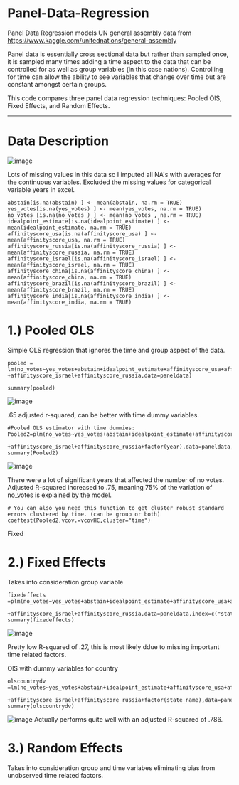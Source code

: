 # Panel-Data-Regression
Panel Data Regression models UN general assembly data from https://www.kaggle.com/unitednations/general-assembly

Panel data is essentially cross sectional data but rather than sampled once, it is sampled many times adding a time aspect to the data that can be controlled for as well as group variables (in this case nations). Controlling for time can allow the ability to see variables that change over time but are constant amongst certain groups. 

This code compares three panel data regression techniques: Pooled OlS, Fixed Effects, and Random Effects.

----
# Data Description
![image](https://user-images.githubusercontent.com/64437206/110016169-55e20780-7cea-11eb-80fd-8c46a426b9fa.png)



Lots of missing values in this data so I imputed all NA's with averages for the continuous variables. Excluded the missing values for categorical variable years in excel. 
```
abstain[is.na(abstain) ] <- mean(abstain, na.rm = TRUE)
yes_votes[is.na(yes_votes) ] <- mean(yes_votes, na.rm = TRUE)   
no_votes [is.na(no_votes ) ] <- mean(no_votes , na.rm = TRUE)   
idealpoint_estimate[is.na(idealpoint_estimate) ] <- mean(idealpoint_estimate, na.rm = TRUE)   
affinityscore_usa[is.na(affinityscore_usa) ] <- mean(affinityscore_usa, na.rm = TRUE)   
affinityscore_russia[is.na(affinityscore_russia) ] <- mean(affinityscore_russia, na.rm = TRUE)   
affinityscore_israel[is.na(affinityscore_israel) ] <- mean(affinityscore_israel, na.rm = TRUE)   
affinityscore_china[is.na(affinityscore_china) ] <- mean(affinityscore_china, na.rm = TRUE)   
affinityscore_brazil[is.na(affinityscore_brazil) ] <- mean(affinityscore_brazil, na.rm = TRUE)   
affinityscore_india[is.na(affinityscore_india) ] <- mean(affinityscore_india, na.rm = TRUE)  

```

# 1.) Pooled OLS
Simple OLS regression that ignores the time and group aspect of the data.
```
pooled = lm(no_votes~yes_votes+abstain+idealpoint_estimate+affinityscore_usa+affinityscore_brazil+affinityscore_china+affinityscore_india
+affinityscore_israel+affinityscore_russia,data=paneldata)

summary(pooled)
```
![image](https://user-images.githubusercontent.com/64437206/110038333-373d3a00-7d05-11eb-89e0-b0f9a645ec04.png)

.65  adjusted  r-squared, can be better with time dummy variables.
```
#Pooled OLS estimator with time dummies:
Pooled2=plm(no_votes~yes_votes+abstain+idealpoint_estimate+affinityscore_usa+affinityscore_brazil+affinityscore_china+affinityscore_india
            +affinityscore_israel+affinityscore_russia+factor(year),data=paneldata,index=c("state_name","year"),model='pooling')
summary(Pooled2)
```
![image](https://user-images.githubusercontent.com/64437206/110038688-b0d52800-7d05-11eb-859c-c0f11cb0a728.png)

There were a lot of significant years that affected the number of no votes. Adjusted R-squared increased to .75, meaning 75% of the variation of no_votes is explained by the model.
```
# You can also you need this function to get cluster robust standard errors clustered by time. (can be group or both)
coeftest(Pooled2,vcov.=vcovHC,cluster="time")
```

Fixed 

# 2.) Fixed Effects
Takes into consideration group variable
```
fixedeffects =plm(no_votes~yes_votes+abstain+idealpoint_estimate+affinityscore_usa+affinityscore_brazil+affinityscore_china+affinityscore_india
        +affinityscore_israel+affinityscore_russia,data=paneldata,index=c("state_name","year"),model='within')
summary(fixedeffects)
```
![image](https://user-images.githubusercontent.com/64437206/110040484-85a00800-7d08-11eb-82f3-fc37cfed1b97.png)

Pretty low R-squared of .27, this is most likely ddue to  missing important time related factors.

OlS with dummy variables for country

```
olscountrydv =lm(no_votes~yes_votes+abstain+idealpoint_estimate+affinityscore_usa+affinityscore_brazil+affinityscore_china+affinityscore_india
      +affinityscore_israel+affinityscore_russia+factor(state_name),data=paneldata)
summary(olscountrydv)
```
![image](https://user-images.githubusercontent.com/64437206/110040603-b2ecb600-7d08-11eb-9d5a-2bd85ac4489b.png)
Actually performs quite well with an adjusted R-squared of .786.

# 3.) Random Effects

Takes into consideration group and time variabes eliminating bias from unobserved time related factors. 
